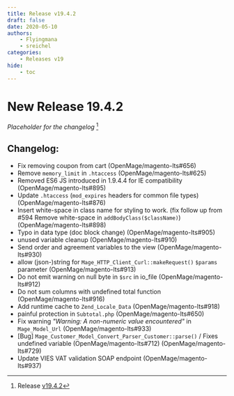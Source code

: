 ```yaml
---
title: Release v19.4.2
draft: false
date: 2020-05-10
authors:
    - Flyingmana
    - sreichel
categories:
    - Releases v19
hide:
    - toc
---
```


# New Release 19.4.2

_Placeholder for the changelog_ [^1]

<!-- more -->

## Changelog:

- Fix removing coupon from cart (OpenMage/magento-lts#656)
- Remove `memory_limit` in `.htaccess` (OpenMage/magento-lts#625)
- Removed ES6 JS introduced in 1.9.4.4 for IE compatibility (OpenMage/magento-lts#895)
- Update `.htaccess` (`mod_expires` headers for common file types) (OpenMage/magento-lts#876)
- Insert white-space in class name for styling to work. (fix follow up from #594 Remove white-space in `addBodyClass($className)`) (OpenMage/magento-lts#898)
- Typo in data type (doc block change) (OpenMage/magento-lts#905)
- unused variable cleanup (OpenMage/magento-lts#910)
- Send order and agreement variables to the view (OpenMage/magento-lts#930)
- allow (json-)string for `Mage_HTTP_Client_Curl::makeRequest()` `$params` parameter (OpenMage/magento-lts#913)
- Do not emit warning on null byte in `$src` in io_file (OpenMage/magento-lts#912)
- Do not sum columns with undefined total function (OpenMage/magento-lts#916)
- Add runtime cache to `Zend_Locale_Data` (OpenMage/magento-lts#918)
- painful protection in `Subtotal.php` (OpenMage/magento-lts#650)
- Fix warning _"Warning: A non-numeric value encountered"_ in `Mage_Model_Url` (OpenMage/magento-lts#933)
- [Bug] `Mage_Customer_Model_Convert_Parser_Customer::parse()` / Fixes undefined variable (OpenMage/magento-lts#712) (OpenMage/magento-lts#729)
- Update VIES VAT validation SOAP endpoint (OpenMage/magento-lts#937)

[^1]: Release [v19.4.2](https://github.com/OpenMage/magento-lts/releases/tag/v19.4.2)
